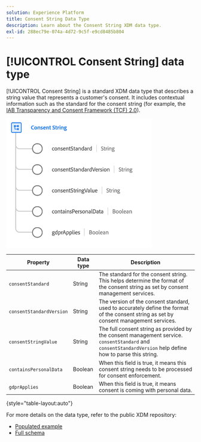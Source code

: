 ```yaml
---
solution: Experience Platform
title: Consent String Data Type
description: Learn about the Consent String XDM data type.
exl-id: 288ec79e-074a-4d72-9c5f-e9cd8485b804
---
```

# [!UICONTROL Consent String] data type

[!UICONTROL Consent String] is a standard XDM data type that describes a string value that represents a customer's consent. It includes contextual information such as the standard for the consent string (for example, the [IAB Transparency and Consent Framework (TCF) 2.0](../field-groups/profile/iab.md)).

![](../images/data-types/consent-string.png)

| Property | Data type | Description |
| --- | --- | --- |
| `consentStandard` | String | The standard for the consent string. This helps determine the format of the consent string as set by consent management services. |
| `consentStandardVersion` | String | The version of the consent standard, used to accurately define the format of the consent string as set by consent management services. |
| `consentStringValue` | String | The full consent string as provided by the consent management service. `consentStandard` and `consentStandardVersion` help define how to parse this string. |
| `containsPersonalData` | Boolean | When this field is true, it means this consent string needs to be processed for consent enforcement. |
| `gdprApplies` | Boolean | When this field is true, it means consent is coming with personal data. |

{style="table-layout:auto"}

For more details on the data type, refer to the public XDM repository:

* [Populated example](https://github.com/adobe/xdm/blob/master/components/datatypes/consent/consentstring.example.1.json)
* [Full schema](https://github.com/adobe/xdm/blob/master/components/datatypes/consent/consentstring.schema.json)

